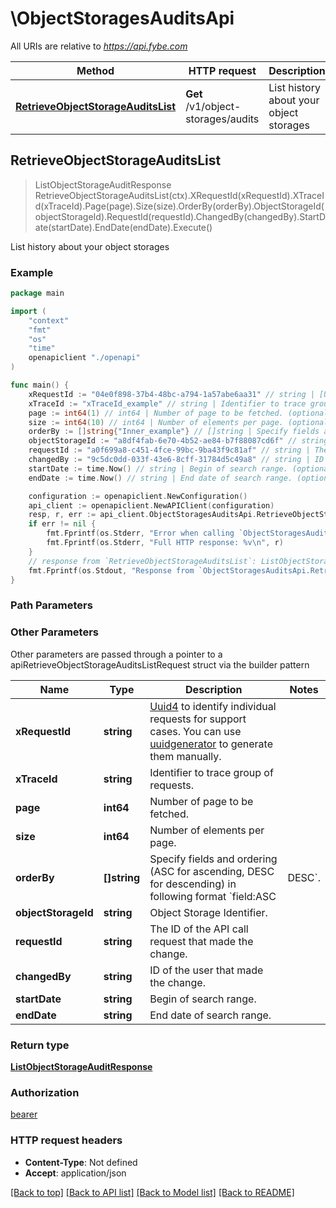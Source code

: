 # \ObjectStoragesAuditsApi

All URIs are relative to *https://api.fybe.com*

Method | HTTP request | Description
------------- | ------------- | -------------
[**RetrieveObjectStorageAuditsList**](ObjectStoragesAuditsApi.md#RetrieveObjectStorageAuditsList) | **Get** /v1/object-storages/audits | List history about your object storages



## RetrieveObjectStorageAuditsList

> ListObjectStorageAuditResponse RetrieveObjectStorageAuditsList(ctx).XRequestId(xRequestId).XTraceId(xTraceId).Page(page).Size(size).OrderBy(orderBy).ObjectStorageId(objectStorageId).RequestId(requestId).ChangedBy(changedBy).StartDate(startDate).EndDate(endDate).Execute()

List history about your object storages



### Example

```go
package main

import (
    "context"
    "fmt"
    "os"
    "time"
    openapiclient "./openapi"
)

func main() {
    xRequestId := "04e0f898-37b4-48bc-a794-1a57abe6aa31" // string | [Uuid4](https://en.wikipedia.org/wiki/Universally_unique_identifier#Version_4_(random)) to identify individual requests for support cases. You can use [uuidgenerator](https://www.uuidgenerator.net/version4) to generate them manually.
    xTraceId := "xTraceId_example" // string | Identifier to trace group of requests. (optional)
    page := int64(1) // int64 | Number of page to be fetched. (optional)
    size := int64(10) // int64 | Number of elements per page. (optional)
    orderBy := []string{"Inner_example"} // []string | Specify fields and ordering (ASC for ascending, DESC for descending) in following format `field:ASC|DESC`. (optional)
    objectStorageId := "a8df4fab-6e70-4b52-ae84-b7f88087cd6f" // string | Object Storage Identifier. (optional)
    requestId := "a0f699a8-c451-4fce-99bc-9ba43f9c81af" // string | The ID of the API call request that made the change. (optional)
    changedBy := "9c5dc0dd-033f-43e6-8cff-31784d5c49a8" // string | ID of the user that made the change. (optional)
    startDate := time.Now() // string | Begin of search range. (optional)
    endDate := time.Now() // string | End date of search range. (optional)

    configuration := openapiclient.NewConfiguration()
    api_client := openapiclient.NewAPIClient(configuration)
    resp, r, err := api_client.ObjectStoragesAuditsApi.RetrieveObjectStorageAuditsList(context.Background()).XRequestId(xRequestId).XTraceId(xTraceId).Page(page).Size(size).OrderBy(orderBy).ObjectStorageId(objectStorageId).RequestId(requestId).ChangedBy(changedBy).StartDate(startDate).EndDate(endDate).Execute()
    if err != nil {
        fmt.Fprintf(os.Stderr, "Error when calling `ObjectStoragesAuditsApi.RetrieveObjectStorageAuditsList``: %v\n", err)
        fmt.Fprintf(os.Stderr, "Full HTTP response: %v\n", r)
    }
    // response from `RetrieveObjectStorageAuditsList`: ListObjectStorageAuditResponse
    fmt.Fprintf(os.Stdout, "Response from `ObjectStoragesAuditsApi.RetrieveObjectStorageAuditsList`: %v\n", resp)
}
```

### Path Parameters



### Other Parameters

Other parameters are passed through a pointer to a apiRetrieveObjectStorageAuditsListRequest struct via the builder pattern


Name | Type | Description  | Notes
------------- | ------------- | ------------- | -------------
 **xRequestId** | **string** | [Uuid4](https://en.wikipedia.org/wiki/Universally_unique_identifier#Version_4_(random)) to identify individual requests for support cases. You can use [uuidgenerator](https://www.uuidgenerator.net/version4) to generate them manually. | 
 **xTraceId** | **string** | Identifier to trace group of requests. | 
 **page** | **int64** | Number of page to be fetched. | 
 **size** | **int64** | Number of elements per page. | 
 **orderBy** | **[]string** | Specify fields and ordering (ASC for ascending, DESC for descending) in following format &#x60;field:ASC|DESC&#x60;. | 
 **objectStorageId** | **string** | Object Storage Identifier. | 
 **requestId** | **string** | The ID of the API call request that made the change. | 
 **changedBy** | **string** | ID of the user that made the change. | 
 **startDate** | **string** | Begin of search range. | 
 **endDate** | **string** | End date of search range. | 

### Return type

[**ListObjectStorageAuditResponse**](ListObjectStorageAuditResponse.md)

### Authorization

[bearer](../README.md#bearer)

### HTTP request headers

- **Content-Type**: Not defined
- **Accept**: application/json

[[Back to top]](#) [[Back to API list]](../README.md#documentation-for-api-endpoints)
[[Back to Model list]](../README.md#documentation-for-models)
[[Back to README]](../README.md)

